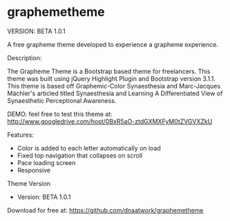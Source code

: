 graphemetheme
=============
VERSION: BETA 1.0.1

A free grapheme theme developed to experience a grapheme experience.

Description:

The Grapheme Theme is a Bootstrap based theme for freelancers. This theme was built using jQuery Highlight Plugin and Bootstrap version 3.1.1. This theme is based off Graphemic-Color Synaesthesia and Marc-Jacques Mächler's articled titled Synaesthesia and Learning A Differentiated View of Synaesthetic Perceptional Awareness.

DEMO: feel free to test this theme at:
http://www.googledrive.com/host/0BxR5aO-ztdGXMXFyM0tZVGVXZkU

Features:

- Color is added to each letter automatically on load
- Fixed top navigation that collapses on scroll
- Pace loading screen
- Responsive

Theme Version
- Version: BETA 1.0.1

Download for free at:
https://github.com/dnaatwork/graphemetheme
